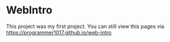 # WebIntro
This project was my first project. You can still view this pages via https://programmer1017.github.io/web-intro
